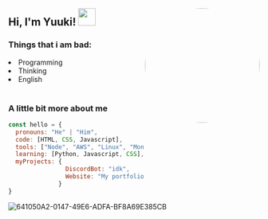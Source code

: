 <h2> Hi, I'm Yuuki! <img src="https://emoji.gg/assets/emoji/1317_intslUrarakaSleepy.gif" width="35">
<img align='right' src="https://avatars.githubusercontent.com/u/52652158?v=4" width="230" style="border-radius: 100%;">


### Things that i am bad:
<li> Programming </li>
<li> Thinking </li>
<li> English </li>

<br>


### A little bit more about me
```javascript
const hello = {
  pronouns: "He" | "Him",
  code: [HTML, CSS, Javascript],
  tools: ["Node", "AWS", "Linux", "MongoDB", "PhotoShop", "Unity"],
  learning: [Python, Javascript, CSS],
  myProjects: {
                DiscordBot: "idk",
                Website: "My portfolio"
              }
}
```





![641050A2-0147-49E6-ADFA-BF8A69E385CB](https://user-images.githubusercontent.com/52652158/117948870-d5efa380-b311-11eb-8f4b-f8002e3912b9.jpeg)
